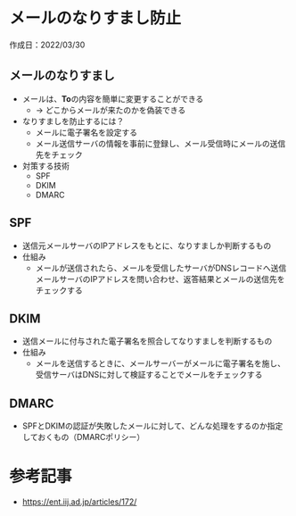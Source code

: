 # メールのなりすまし防止
作成日：2022/03/30

## メールのなりすまし
- メールは、**To**の内容を簡単に変更することができる
  - → どこからメールが来たのかを偽装できる
- なりすましを防止するには？
  - メールに電子署名を設定する
  - メール送信サーバの情報を事前に登録し、メール受信時にメールの送信先をチェック
- 対策する技術
  - SPF
  - DKIM
  - DMARC

## SPF
- 送信元メールサーバのIPアドレスをもとに、なりすましか判断するもの
- 仕組み
  - メールが送信されたら、メールを受信したサーバがDNSレコードへ送信メールサーバのIPアドレスを問い合わせ、返答結果とメールの送信先をチェックする

## DKIM
- 送信メールに付与された電子署名を照合してなりすましを判断するもの
- 仕組み
  - メールを送信するときに、メールサーバーがメールに電子署名を施し、受信サーバはDNSに対して検証することでメールをチェックする

## DMARC
- SPFとDKIMの認証が失敗したメールに対して、どんな処理をするのか指定しておくもの（DMARCポリシー）


# 参考記事
- https://ent.iij.ad.jp/articles/172/
